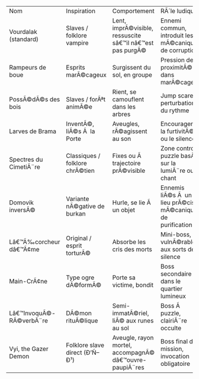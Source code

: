 |   |   |   |   |
|---|---|---|---|
|Nom|Inspiration|Comportement|RÃ´le ludique|
|Vourdalak (standard)|Slaves / folklore vampire|Lent, imprÃ©visible, ressuscite sâ€™il nâ€™est pas purgÃ©|Ennemi commun, introduit les mÃ©caniques de corruption|
|Rampeurs de boue|Esprits marÃ©cageux|Surgissent du sol, en groupe|Pression de proximitÃ© dans marÃ©cages|
|PossÃ©dÃ©s des bois|Slaves / forÃªt animÃ©e|Rient, se camouflent dans les arbres|Jump scare, perturbation du rythme|
|Larves de Brama|InventÃ©, liÃ©s Ã  la Porte|Aveugles, rÃ©agissent au son|Encouragent la furtivitÃ© ou le silence|
|Spectres du CimetiÃ¨re|Classiques / folklore chrÃ©tien|Fixes ou Ã  trajectoire prÃ©visible|Zone control, puzzle basÃ© sur la lumiÃ¨re ou chant|
|Domovik inversÃ©|Variante nÃ©gative de burkan|Hurle, se lie Ã  un objet|Ennemis liÃ©s Ã  un lieu prÃ©cis, mÃ©canique de purification|
|Lâ€™Ã‰corcheur dâ€™Ã¢me|Original / esprit torturÃ©|Absorbe les cris des morts|Mini-boss, vulnÃ©rable aux sorts de silence|
|Main-CrÃ¢ne|Type ogre dÃ©formÃ©|Porte sa victime, bondit|Boss secondaire dans le quartier lumineux|
|Lâ€™InvoquÃ©-RÃ©verbÃ¨re|DÃ©mon rituÃ©lique|Semi-immatÃ©riel, liÃ© aux runes au sol|Boss Ã  puzzle, clairiÃ¨re occulte|
|Vyi, the Gazer Demon|Folklore slave direct (Ð’Ñ–Ð¹)|Aveugle, rayon mortel, accompagnÃ© dâ€™ouvre-paupiÃ¨res|Boss final de mission, invocation obligatoire|
